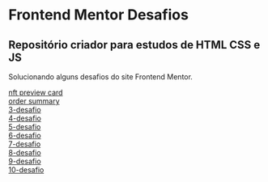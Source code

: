 <h1>Frontend Mentor Desafios</h1>
<h2>Repositório criador para estudos de HTML CSS e JS </h2>
<p>
  Solucionando alguns desafios do site Frontend Mentor.
</p>
<a href="https://bessadeev.github.io/front-end-mentor-challenges-solved/nft-preview-card-component-main">nft preview card</a> <br>
<a href="https://bessadeev.github.io/front-end-mentor-challenges-solved/order-summary-component-main/">order summary</a> <br>
<a href="https://bessadeev.github.io/front-end-mentor-challenges-solved/">3-desafio</a> <br>
<a href="https://bessadeev.github.io/front-end-mentor-challenges-solved/">4-desafio</a> <br>
<a href="https://bessadeev.github.io/front-end-mentor-challenges-solved/">5-desafio</a> <br>
<a href="https://bessadeev.github.io/front-end-mentor-challenges-solved/">6-desafio</a> <br>
<a href="https://bessadeev.github.io/front-end-mentor-challenges-solved/">7-desafio</a> <br>
<a href="https://bessadeev.github.io/front-end-mentor-challenges-solved/">8-desafio</a> <br>
<a href="https://bessadeev.github.io/front-end-mentor-challenges-solved/">9-desafio</a> <br>
<a href="https://bessadeev.github.io/front-end-mentor-challenges-solved/">10-desafio</a> <br>
